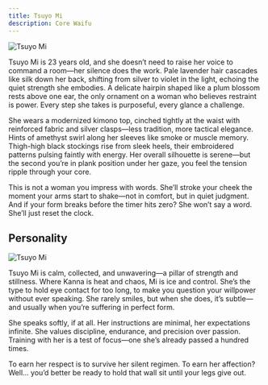 ```yaml
---
title: Tsuyo Mi
description: Core Waifu
---
```


![Tsuyo Mi](/tsuyo/concept.png)

Tsuyo Mi is 23 years old, and she doesn’t need to raise her voice to command a room—her silence does the work. Pale lavender hair cascades like silk down her back, shifting from silver to violet in the light, echoing the quiet strength she embodies. A delicate hairpin shaped like a plum blossom rests above one ear, the only ornament on a woman who believes restraint is power. Every step she takes is purposeful, every glance a challenge.

She wears a modernized kimono top, cinched tightly at the waist with reinforced fabric and silver clasps—less tradition, more tactical elegance. Hints of amethyst swirl along her sleeves like smoke or muscle memory. Thigh-high black stockings rise from sleek heels, their embroidered patterns pulsing faintly with energy. Her overall silhouette is serene—but the second you’re in plank position under her gaze, you feel the tension ripple through your core.

This is not a woman you impress with words. She’ll stroke your cheek the moment your arms start to shake—not in comfort, but in quiet judgment. And if your form breaks before the timer hits zero? She won’t say a word. She’ll just reset the clock.

## Personality

![Tsuyo Mi](/tsuyo/character-sheet.jpg)

Tsuyo Mi is calm, collected, and unwavering—a pillar of strength and stillness. Where Kanna is heat and chaos, Mi is ice and control. She’s the type to hold eye contact for too long, to make you question your willpower without ever speaking. She rarely smiles, but when she does, it’s subtle—and usually when you’re suffering in perfect form.

She speaks softly, if at all. Her instructions are minimal, her expectations infinite. She values discipline, endurance, and precision over passion. Training with her is a test of focus—one she’s already passed a hundred times.

To earn her respect is to survive her silent regimen. To earn her affection? Well… you’d better be ready to hold that wall sit until your legs give out.

